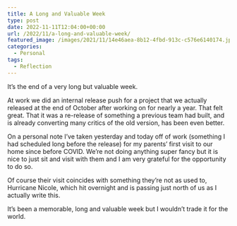 ```yaml
---
title: A Long and Valuable Week
type: post
date: 2022-11-11T12:04:00+00:00
url: /2022/11/a-long-and-valuable-week/
featured_image: /images/2021/11/14e46aea-8b12-4fbd-913c-c576e6140174.jpeg
categories:
  - Personal
tags:
  - Reflection
---
```


It’s the end of a very long but valuable week.

At work we did an internal release push for a project that we actually released at the end of October after working on for nearly a year. That felt great. That it was a re-release of something a previous team had built, and is already converting many critics of the old version, has been even better.

On a personal note I’ve taken yesterday and today off of work (something I had scheduled long before the release) for my parents’ first visit to our home since before COVID. We’re not doing anything super fancy but it is nice to just sit and visit with them and I am very grateful for the opportunity to do so.

Of course their visit coincides with something they’re not as used to, Hurricane Nicole, which hit overnight and is passing just north of us as I actually write this.

It’s been a memorable, long and valuable week but I wouldn’t trade it for the world.
